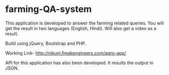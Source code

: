 # farming-QA-system
This application is developed to answer the farming related queries. 
You will get the result in two languages (English, Hindi). Will also get a video as a result.

Build using jQuery, Bootstrap and PHP.

Working Link- http://nikunj.freakengineers.com/agro-app/

API for this application has also been developed. It results the output in JSON.
